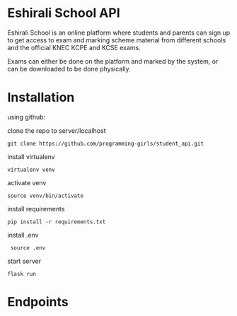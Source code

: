 # Eshirali School API

Eshirali School is an online platform where students and parents can sign up to get access to exam and marking scheme material from different schools and the official KNEC KCPE and KCSE exams.

Exams can either be done on the platform and marked by the system, or can be downloaded to be done physically. 

# Installation

using github:

clone the repo to server/localhost

```git clone https://github.com/programming-girls/student_api.git```

install virtualenv

```virtualenv venv```

activate venv

``` source venv/bin/activate ```

install requirements

```pip install -r requirements.txt ```

install .env

``` source .env```

start server


```flask run```

# Endpoints






